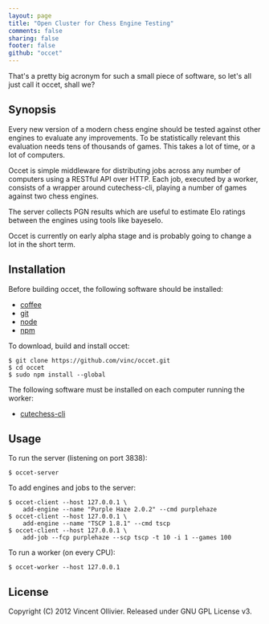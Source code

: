 ```yaml
---
layout: page
title: "Open Cluster for Chess Engine Testing"
comments: false
sharing: false
footer: false
github: "occet"
---
```


That's a pretty big acronym for such a small piece of software, so let's
all just call it occet, shall we?


Synopsis
--------

Every new version of a modern chess engine should be tested against other
engines to evaluate any improvements. To be statistically relevant this
evaluation needs tens of thousands of games. This takes a lot of time,
or a lot of computers.

Occet is simple middleware for distributing jobs across any number of
computers using a RESTful API over HTTP. Each job, executed by a worker,
consists of a wrapper around cutechess-cli, playing a number of games against
two chess engines.

The server collects PGN results which are useful to estimate Elo ratings
between the engines using tools like bayeselo.

Occet is currently on early alpha stage and is probably going to change a lot
in the short term.


Installation
------------

Before building occet, the following software should be installed:

* [coffee](http://coffeescript.org/)
* [git](http://git-scm.com/)
* [node](http://nodejs.org/)
* [npm](http://npmjs.org/)

To download, build and install occet:

    $ git clone https://github.com/vinc/occet.git
    $ cd occet
    $ sudo npm install --global

The following software must be installed on each computer running the worker:

* [cutechess-cli](http://ajonsson.kapsi.fi/cutechess.html)


Usage
-----

To run the server (listening on port 3838):

    $ occet-server

To add engines and jobs to the server:

    $ occet-client --host 127.0.0.1 \
        add-engine --name "Purple Haze 2.0.2" --cmd purplehaze
    $ occet-client --host 127.0.0.1 \
        add-engine --name "TSCP 1.8.1" --cmd tscp
    $ occet-client --host 127.0.0.1 \
        add-job --fcp purplehaze --scp tscp -t 10 -i 1 --games 100

To run a worker (on every CPU):

    $ occet-worker --host 127.0.0.1


License
-------

Copyright (C) 2012 Vincent Ollivier. Released under GNU GPL License v3.
